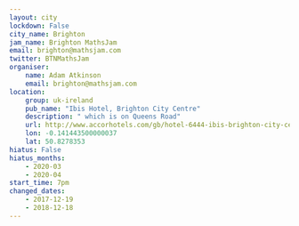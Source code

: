 ```yaml
---
layout: city                                           
lockdown: False
city_name: Brighton                                                               
jam_name: Brighton MathsJam
email: brighton@mathsjam.com
twitter: BTNMathsJam
organiser:
    name: Adam Atkinson
    email: brighton@mathsjam.com
location:
    group: uk-ireland
    pub_name: "Ibis Hotel, Brighton City Centre"
    description: " which is on Queens Road"
    url: http://www.accorhotels.com/gb/hotel-6444-ibis-brighton-city-centre/index.shtml
    lon: -0.141443500000037
    lat: 50.8278353
hiatus: False
hiatus_months:
    - 2020-03
    - 2020-04
start_time: 7pm
changed_dates: 
    - 2017-12-19
    - 2018-12-18
---
```

